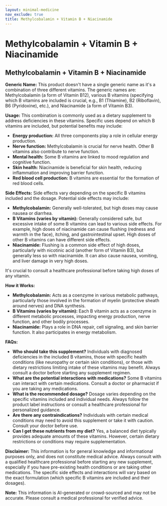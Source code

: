 ```yaml
---
layout: minimal-medicine
nav_exclude: true
title: Methylcobalamin + Vitamin B + Niacinamide
---
```


# Methylcobalamin + Vitamin B + Niacinamide

## Methylcobalamin + Vitamin B + Niacinamide

**Generic Name:**  This product doesn't have a single generic name as it's a combination of three different vitamins. The generic names are: Methylcobalamin (a form of Vitamin B12),  various B vitamins (specifying which B vitamins are included is crucial, e.g.,  B1 (Thiamine), B2 (Riboflavin), B6 (Pyridoxine), etc.), and Niacinamide (a form of Vitamin B3).

**Usage:** This combination is commonly used as a dietary supplement to address deficiencies in these vitamins.  Specific uses depend on which B vitamins are included, but potential benefits may include:

* **Energy production:** All three components play a role in cellular energy production.
* **Nerve function:** Methylcobalamin is crucial for nerve health.  Other B vitamins also contribute to nerve function.
* **Mental health:** Some B vitamins are linked to mood regulation and cognitive function.
* **Skin health:** Niacinamide is beneficial for skin health, reducing inflammation and improving barrier function.
* **Red blood cell production:** B vitamins are essential for the formation of red blood cells.


**Side Effects:**  Side effects vary depending on the specific B vitamins included and the dosage. Potential side effects may include:

* **Methylcobalamin:** Generally well-tolerated, but high doses may cause nausea or diarrhea.
* **B Vitamins (varies by vitamin):**  Generally considered safe, but excessive intake of some B vitamins can lead to various side effects. For example, high doses of niacinamide can cause flushing (redness and warmth in the face), itching, and gastrointestinal upset.  High doses of other B vitamins can have different side effects.
* **Niacinamide:** Flushing is a common side effect of high doses, particularly with nicotinic acid (another form of Vitamin B3), but generally less so with niacinamide.  It can also cause nausea, vomiting, and liver damage in very high doses.

It's crucial to consult a healthcare professional before taking high doses of any vitamin.


**How it Works:**

* **Methylcobalamin:**  Acts as a coenzyme in various metabolic pathways, particularly those involved in the formation of myelin (protective sheath around nerves) and DNA synthesis.
* **B Vitamins (varies by vitamin):**  Each B vitamin acts as a coenzyme in different metabolic processes, impacting energy production, nerve function, and other bodily processes.
* **Niacinamide:**  Plays a role in DNA repair, cell signaling, and skin barrier function.  It also participates in energy metabolism.


**FAQs:**

* **Who should take this supplement?** Individuals with diagnosed deficiencies in the included B vitamins, those with specific health conditions (like neuropathy or certain skin conditions), or those with dietary restrictions limiting intake of these vitamins may benefit.  Always consult a doctor before starting any supplement regimen.
* **What are the potential interactions with medications?** Some B vitamins can interact with certain medications. Consult a doctor or pharmacist if you are taking any medications.
* **What is the recommended dosage?**  Dosage varies depending on the specific vitamins included and individual needs. Always follow the product label instructions or consult a healthcare professional for personalized guidance.
* **Are there any contraindications?**  Individuals with certain medical conditions may need to avoid this supplement or take it with caution. Consult your doctor before use.
* **Can I get these nutrients from my diet?** Yes, a balanced diet typically provides adequate amounts of these vitamins. However, certain dietary restrictions or conditions may require supplementation.


**Disclaimer:** This information is for general knowledge and informational purposes only, and does not constitute medical advice.  Always consult with a qualified healthcare professional before starting any new supplement, especially if you have pre-existing health conditions or are taking other medications.  The specific side effects and interactions will vary based on the exact formulation (which specific B vitamins are included and their dosages).


**Note:** This information is AI-generated or crowd-sourced and may not be accurate. Please consult a medical professional for verified advice.